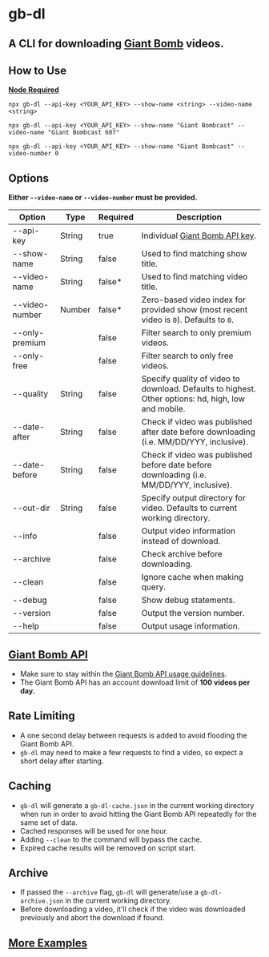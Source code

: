 # gb-dl

## A CLI for downloading [Giant Bomb](https://www.giantbomb.com) videos.

## How to Use

**[Node Required](https://nodejs.org/en/)**

`npx gb-dl --api-key <YOUR_API_KEY> --show-name <string> --video-name <string>`

`npx gb-dl --api-key <YOUR_API_KEY> --show-name "Giant Bombcast" --video-name "Giant Bombcast 607"`

`npx gb-dl --api-key <YOUR_API_KEY> --show-name "Giant Bombcast" --video-number 0`

## Options

**Either `--video-name` or `--video-number` must be provided.**

| Option         | Type   | Required | Description                                                                                         |
| -------------- | ------ | -------- | --------------------------------------------------------------------------------------------------- |
| --api-key      | String | true     | Individual [Giant Bomb API key](https://www.giantbomb.com/api/).                                    |
| --show-name    | String | false    | Used to find matching show title.                                                                   |
| --video-name   | String | false\*  | Used to find matching video title.                                                                  |
| --video-number | Number | false\*  | Zero-based video index for provided show (most recent video is `0`). Defaults to `0`.               |
| --only-premium |        | false    | Filter search to only premium videos.                                                               |
| --only-free    |        | false    | Filter search to only free videos.                                                                  |
| --quality      | String | false    | Specify quality of video to download. Defaults to highest. Other options: hd, high, low and mobile. |
| --date-after   | String | false    | Check if video was published after date before downloading (i.e. MM/DD/YYY, inclusive).             |
| --date-before  | String | false    | Check if video was published before date before downloading (i.e. MM/DD/YYY, inclusive).            |
| --out-dir      | String | false    | Specify output directory for video. Defaults to current working directory.                          |
| --info         |        | false    | Output video information instead of download.                                                       |
| --archive      |        | false    | Check archive before downloading.                                                                   |
| --clean        |        | false    | Ignore cache when making query.                                                                     |
| --debug        |        | false    | Show debug statements.                                                                              |
| --version      |        | false    | Output the version number.                                                                          |
| --help         |        | false    | Output usage information.                                                                           |

## [Giant Bomb API](https://www.giantbomb.com/api/)

- Make sure to stay within the [Giant Bomb API usage guidelines](https://www.giantbomb.com/api/).
- The Giant Bomb API has an account download limit of **100 videos per day.**

## Rate Limiting

- A one second delay between requests is added to avoid flooding the Giant Bomb API.
- `gb-dl` may need to make a few requests to find a video, so expect a short delay after starting.

## Caching

- `gb-dl` will generate a `gb-dl-cache.json` in the current working directory when run in order to avoid hitting the Giant Bomb API repeatedly for the same set of data.
- Cached responses will be used for one hour.
- Adding `--clean` to the command will bypass the cache.
- Expired cache results will be removed on script start.

## Archive

- If passed the `--archive` flag, `gb-dl` will generate/use a `gb-dl-archive.json` in the current working directory.
- Before downloading a video, it'll check if the video was downloaded previously and abort the download if found.

## [More Examples](./examples)

